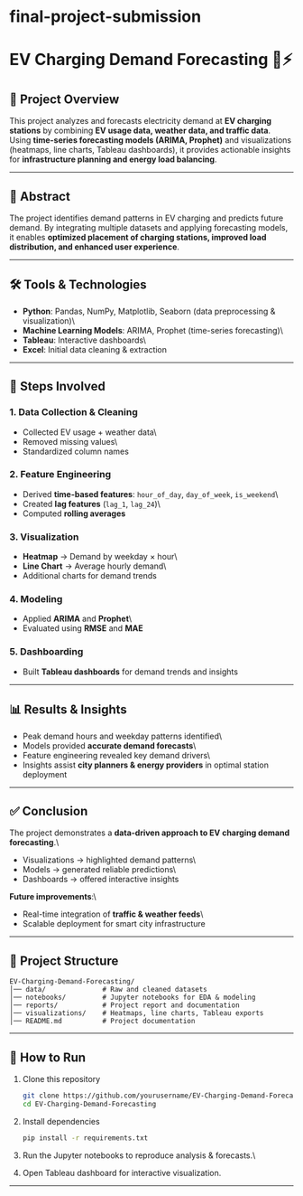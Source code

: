 # final-project-submission
# EV Charging Demand Forecasting 🚗⚡

## 📌 Project Overview

This project analyzes and forecasts electricity demand at **EV charging
stations** by combining **EV usage data, weather data, and traffic
data**. Using **time-series forecasting models (ARIMA, Prophet)** and
visualizations (heatmaps, line charts, Tableau dashboards), it provides
actionable insights for **infrastructure planning and energy load
balancing**.

------------------------------------------------------------------------

## 📖 Abstract

The project identifies demand patterns in EV charging and predicts
future demand. By integrating multiple datasets and applying forecasting
models, it enables **optimized placement of charging stations, improved
load distribution, and enhanced user experience**.

------------------------------------------------------------------------

## 🛠️ Tools & Technologies

-   **Python**: Pandas, NumPy, Matplotlib, Seaborn (data preprocessing &
    visualization)\
-   **Machine Learning Models**: ARIMA, Prophet (time-series
    forecasting)\
-   **Tableau**: Interactive dashboards\
-   **Excel**: Initial data cleaning & extraction

------------------------------------------------------------------------

## 🔑 Steps Involved

### 1. Data Collection & Cleaning

-   Collected EV usage + weather data\
-   Removed missing values\
-   Standardized column names

### 2. Feature Engineering

-   Derived **time-based features**: `hour_of_day`, `day_of_week`,
    `is_weekend`\
-   Created **lag features** (`lag_1`, `lag_24`)\
-   Computed **rolling averages**

### 3. Visualization

-   **Heatmap** → Demand by weekday × hour\
-   **Line Chart** → Average hourly demand\
-   Additional charts for demand trends

### 4. Modeling

-   Applied **ARIMA** and **Prophet**\
-   Evaluated using **RMSE** and **MAE**

### 5. Dashboarding

-   Built **Tableau dashboards** for demand trends and insights

------------------------------------------------------------------------

## 📊 Results & Insights

-   Peak demand hours and weekday patterns identified\
-   Models provided **accurate demand forecasts**\
-   Feature engineering revealed key demand drivers\
-   Insights assist **city planners & energy providers** in optimal
    station deployment

------------------------------------------------------------------------

## ✅ Conclusion

The project demonstrates a **data-driven approach to EV charging demand
forecasting**.\
- Visualizations → highlighted demand patterns\
- Models → generated reliable predictions\
- Dashboards → offered interactive insights

**Future improvements**:\
- Real-time integration of **traffic & weather feeds**\
- Scalable deployment for smart city infrastructure

------------------------------------------------------------------------

## 📂 Project Structure

    EV-Charging-Demand-Forecasting/
    │── data/              # Raw and cleaned datasets
    │── notebooks/         # Jupyter notebooks for EDA & modeling
    │── reports/           # Project report and documentation
    │── visualizations/    # Heatmaps, line charts, Tableau exports
    │── README.md          # Project documentation

------------------------------------------------------------------------

## 🚀 How to Run

1.  Clone this repository

    ``` bash
    git clone https://github.com/yourusername/EV-Charging-Demand-Forecasting.git
    cd EV-Charging-Demand-Forecasting
    ```

2.  Install dependencies

    ``` bash
    pip install -r requirements.txt
    ```

3.  Run the Jupyter notebooks to reproduce analysis & forecasts.\

4.  Open Tableau dashboard for interactive visualization.

------------------------------------------------------------------------
